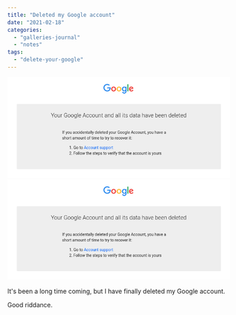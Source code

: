 ```yaml
---
title: "Deleted my Google account"
date: "2021-02-18"
categories: 
  - "galleries-journal"
  - "notes"
tags: 
  - "delete-your-google"
---
```


[![](images/Screenshot-from-2021-02-18-23-25-12.png)](images/Screenshot-from-2021-02-18-23-25-12.png)
[![](images/Screenshot-from-2021-02-18-23-25-12.png)](images/Screenshot-from-2021-02-18-23-25-12.png)

It's been a long time coming, but I have finally deleted my Google account.

Good riddance.

